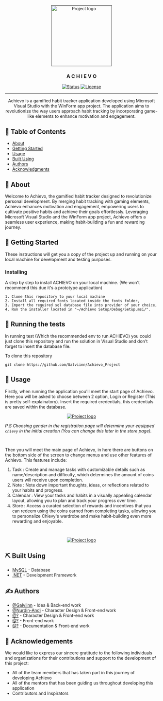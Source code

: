 <p align="center">
  <a href="" rel="noopener">
 <img width=200px height=200px src="https://imgur.com/41pz2Ld.jpg" alt="Project logo"></a>
</p>

<h3 align="center">A C H I E V O</h3>

<div align="center">

  [![Status](https://img.shields.io/badge/status-active-success.svg)]() 
  [![License](https://img.shields.io/badge/license-MIT-blue.svg)](/LICENSE)

</div>

---

<p align="center"> Achievo is a gamified habit tracker application developed using Microsoft Visual Studio with the WinForm app project. The application aims to revolutionize the way users approach habit tracking by incorporating game-like elements to enhance motivation and engagement.
    <br> 
</p>

## 📝 Table of Contents
- [About](#about)
- [Getting Started](#getting_started)
- [Usage](#usage)
- [Built Using](#built_using)
- [Authors](#authors)
- [Acknowledgments](#acknowledgement)

## 🧐 About <a name = "about"></a>
Welcome to Achievo, the gamified habit tracker designed to revolutionize personal development. By merging habit tracking with gaming elements, Achievo enhances motivation and engagement, empowering users to cultivate positive habits and achieve their goals effortlessly. Leveraging Microsoft Visual Studio and the WinForm app project, Achievo offers a seamless user experience, making habit-building a fun and rewarding journey.

## 🏁 Getting Started <a name = "getting_started"></a>
These instructions will get you a copy of the project up and running on your local machine for development and testing purposes.

### Installing
A step by step to install ACHIEVO on your local machine. (We won't recommend this due it's a prototype application)

```
1. Clone this repository to your local machine
2. Install all required fonts located inside the fonts folder,
3. Import the required sql database file into provider of your choice,
4. Run the installer located in "~/Achievo Setup/Debug/Setup.msi/".
```

## 🔧 Running the tests <a name = "tests"></a>
In running test (Which the recommended env to run ACHIEVO) you could just clone this repository and run the solution in Visual Studio and don't forget to insert the database file.

To clone this repository
```
git clone https://github.com/Galviinn/Achievo_Project
```

## 🎈 Usage <a name="usage"></a>

Firstly, when running the application you'll meet the start page of Achievo. Here you will be asked to choose between 2 option, Login or Register (This is pretty self-explainatory). Insert the required credentials, this credentials are saved within the database.

<p align="center">
  <a href="" rel="noopener">
 <img src="https://imgur.com/sH60vtH.jpg" alt="Project logo"></a>
</p>

*P.S Choosing gender in the registration page will determine your equipped `chievy` in the initial creation (You can change this later in the store page).* 

<br>

Then you will meet the main page of Achievo, in here there are buttons on the bottom side of the screen to change menus and use other features of Achievo. This features include:
1. Task : Create and manage tasks with customizable details such as name/description and difficulty, which determines the amount of coins users will receive upon completion.
2. Note : Note down important thoughts, ideas, or reflections related to your habits and progress.
3. Calendar : View your tasks and habits in a visually appealing calendar layout, allowing you to plan and track your progress over time.
4. Store : Access a curated selection of rewards and incentives that you can redeem using the coins earned from completing tasks, allowing you to personalize Chievy's wardrobe and make habit-building even more rewarding and enjoyable.

<br>

<p align="center">
  <a href="" rel="noopener">
 <img src="https://imgur.com/4EuRRid.jpg" alt="Project logo"></a>
</p>

## ⛏️ Built Using <a name = "built_using"></a>
- [MySQL](https://www.mysql.com) - Database
- [.NET](https://dotnet.microsoft.com/en-us/) - Development Framework

## ✍️ Authors <a name = "authors"></a>
- [@Galviinn](https://github.com/Galviinn) - Idea & Back-end work
- [@Nurdin-Andi](https://github.com/Nurdin-andi) - Character Design & Front-end work
- [@?](https://github.com/) - Character Design & Front-end work
- [@?](https://github.com/) - Front-end work
- [@?](https://github.com/) - Documentation & Front-end work


## 🎉 Acknowledgements <a name = "acknowledgement"></a>
We would like to express our sincere gratitude to the following individuals and organizations for their contributions and support to the development of this project:
- All of the team members that has taken part in this journey of developing Achievo
- All of the mentors that has been guiding us throughout developing this application
- Contributors and Inspirators

